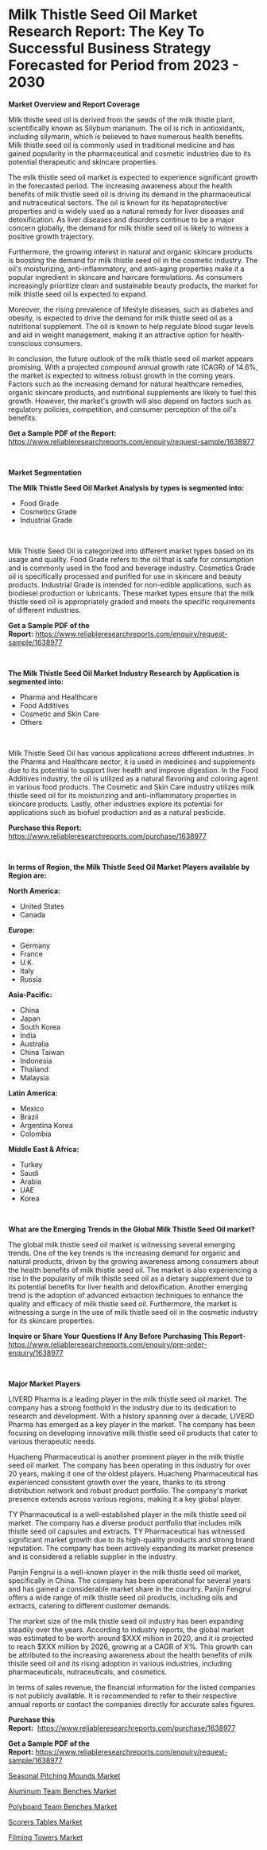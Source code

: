 <p><h1>Milk Thistle Seed Oil Market Research Report: The Key To Successful Business Strategy Forecasted for Period from 2023 - 2030</h1></p><p><strong>Market Overview and Report Coverage</strong></p>
<p><p>Milk thistle seed oil is derived from the seeds of the milk thistle plant, scientifically known as Silybum marianum. The oil is rich in antioxidants, including silymarin, which is believed to have numerous health benefits. Milk thistle seed oil is commonly used in traditional medicine and has gained popularity in the pharmaceutical and cosmetic industries due to its potential therapeutic and skincare properties.</p><p>The milk thistle seed oil market is expected to experience significant growth in the forecasted period. The increasing awareness about the health benefits of milk thistle seed oil is driving its demand in the pharmaceutical and nutraceutical sectors. The oil is known for its hepatoprotective properties and is widely used as a natural remedy for liver diseases and detoxification. As liver diseases and disorders continue to be a major concern globally, the demand for milk thistle seed oil is likely to witness a positive growth trajectory.</p><p>Furthermore, the growing interest in natural and organic skincare products is boosting the demand for milk thistle seed oil in the cosmetic industry. The oil's moisturizing, anti-inflammatory, and anti-aging properties make it a popular ingredient in skincare and haircare formulations. As consumers increasingly prioritize clean and sustainable beauty products, the market for milk thistle seed oil is expected to expand.</p><p>Moreover, the rising prevalence of lifestyle diseases, such as diabetes and obesity, is expected to drive the demand for milk thistle seed oil as a nutritional supplement. The oil is known to help regulate blood sugar levels and aid in weight management, making it an attractive option for health-conscious consumers.</p><p>In conclusion, the future outlook of the milk thistle seed oil market appears promising. With a projected compound annual growth rate (CAGR) of 14.6%, the market is expected to witness robust growth in the coming years. Factors such as the increasing demand for natural healthcare remedies, organic skincare products, and nutritional supplements are likely to fuel this growth. However, the market's growth will also depend on factors such as regulatory policies, competition, and consumer perception of the oil's benefits.</p></p>
<p><strong>Get a Sample PDF of the Report:</strong> <a href="https://www.reliableresearchreports.com/enquiry/request-sample/1638977">https://www.reliableresearchreports.com/enquiry/request-sample/1638977</a></p>
<p>&nbsp;</p>
<p><strong>Market Segmentation</strong></p>
<p><strong>The Milk Thistle Seed Oil Market Analysis by types is segmented into:</strong></p>
<p><ul><li>Food Grade</li><li>Cosmetics Grade</li><li>Industrial Grade</li></ul></p>
<p>&nbsp;</p>
<p><p>Milk Thistle Seed Oil is categorized into different market types based on its usage and quality. Food Grade refers to the oil that is safe for consumption and is commonly used in the food and beverage industry. Cosmetics Grade oil is specifically processed and purified for use in skincare and beauty products. Industrial Grade is intended for non-edible applications, such as biodiesel production or lubricants. These market types ensure that the milk thistle seed oil is appropriately graded and meets the specific requirements of different industries.</p></p>
<p><strong>Get a Sample PDF of the Report:</strong>&nbsp;<a href="https://www.reliableresearchreports.com/enquiry/request-sample/1638977">https://www.reliableresearchreports.com/enquiry/request-sample/1638977</a></p>
<p>&nbsp;</p>
<p><strong>The Milk Thistle Seed Oil Market Industry Research by Application is segmented into:</strong></p>
<p><ul><li>Pharma and Healthcare</li><li>Food Additives</li><li>Cosmetic and Skin Care</li><li>Others</li></ul></p>
<p>&nbsp;</p>
<p><p>Milk Thistle Seed Oil has various applications across different industries. In the Pharma and Healthcare sector, it is used in medicines and supplements due to its potential to support liver health and improve digestion. In the Food Additives industry, the oil is utilized as a natural flavoring and coloring agent in various food products. The Cosmetic and Skin Care industry utilizes milk thistle seed oil for its moisturizing and anti-inflammatory properties in skincare products. Lastly, other industries explore its potential for applications such as biofuel production and as a natural pesticide.</p></p>
<p><strong>Purchase this Report:</strong>&nbsp; <a href="https://www.reliableresearchreports.com/purchase/1638977">https://www.reliableresearchreports.com/purchase/1638977</a></p>
<p>&nbsp;</p>
<p><strong>In terms of Region, the Milk Thistle Seed Oil Market Players available by Region are:</strong></p>
<p>
    <p> <strong> North America: </strong>
        <ul>
            <li>United States</li>
            <li>Canada</li>
        </ul>
        </p> 
    <p> <strong> Europe: </strong>
        <ul>
            <li>Germany</li>
            <li>France</li>
            <li>U.K.</li>
            <li>Italy</li>
            <li>Russia</li>
        </ul>
        </p> 
    <p> <strong> Asia-Pacific: </strong>
        <ul>
            <li>China</li>
            <li>Japan</li>
            <li>South Korea</li>
            <li>India</li>
            <li>Australia</li>
            <li>China Taiwan</li>
            <li>Indonesia</li>
            <li>Thailand</li>
            <li>Malaysia</li>
        </ul>
        </p> 
    <p> <strong> Latin America: </strong>
        <ul>
            <li>Mexico</li>
            <li>Brazil</li>
            <li>Argentina Korea</li>
            <li>Colombia</li>
        </ul>
        </p> 
    <p> <strong> Middle East & Africa: </strong>
        <ul>
            <li>Turkey</li>
            <li>Saudi</li>
            <li>Arabia</li>
            <li>UAE</li>
            <li>Korea</li>
        </ul>
    </p>
    </p>
<p>&nbsp;</p>
<p><strong>What are the Emerging Trends in the Global Milk Thistle Seed Oil market?</strong></p>
<p><p>The global milk thistle seed oil market is witnessing several emerging trends. One of the key trends is the increasing demand for organic and natural products, driven by the growing awareness among consumers about the health benefits of milk thistle seed oil. The market is also experiencing a rise in the popularity of milk thistle seed oil as a dietary supplement due to its potential benefits for liver health and detoxification. Another emerging trend is the adoption of advanced extraction techniques to enhance the quality and efficacy of milk thistle seed oil. Furthermore, the market is witnessing a surge in the use of milk thistle seed oil in the cosmetic industry for its skincare properties.</p></p>
<p><strong>Inquire or Share Your Questions If Any Before Purchasing This Report</strong>- <a href="https://www.reliableresearchreports.com/enquiry/pre-order-enquiry/1638977">https://www.reliableresearchreports.com/enquiry/pre-order-enquiry/1638977</a></p>
<p>&nbsp;</p>
<p><strong>Major Market Players</strong></p>
<p><p>LIVERD Pharma is a leading player in the milk thistle seed oil market. The company has a strong foothold in the industry due to its dedication to research and development. With a history spanning over a decade, LIVERD Pharma has emerged as a key player in the market. The company has been focusing on developing innovative milk thistle seed oil products that cater to various therapeutic needs. </p><p>Huacheng Pharmaceutical is another prominent player in the milk thistle seed oil market. The company has been operating in this industry for over 20 years, making it one of the oldest players. Huacheng Pharmaceutical has experienced consistent growth over the years, thanks to its strong distribution network and robust product portfolio. The company's market presence extends across various regions, making it a key global player.</p><p>TY Pharmaceutical is a well-established player in the milk thistle seed oil market. The company has a diverse product portfolio that includes milk thistle seed oil capsules and extracts. TY Pharmaceutical has witnessed significant market growth due to its high-quality products and strong brand reputation. The company has been actively expanding its market presence and is considered a reliable supplier in the industry.</p><p>Panjin Fengrui is a well-known player in the milk thistle seed oil market, specifically in China. The company has been operational for several years and has gained a considerable market share in the country. Panjin Fengrui offers a wide range of milk thistle seed oil products, including oils and extracts, catering to different customer demands.</p><p>The market size of the milk thistle seed oil industry has been expanding steadily over the years. According to industry reports, the global market was estimated to be worth around $XXX million in 2020, and it is projected to reach $XXX million by 2026, growing at a CAGR of X%. This growth can be attributed to the increasing awareness about the health benefits of milk thistle seed oil and its rising adoption in various industries, including pharmaceuticals, nutraceuticals, and cosmetics.</p><p>In terms of sales revenue, the financial information for the listed companies is not publicly available. It is recommended to refer to their respective annual reports or contact the companies directly for accurate sales figures.</p></p>
<p><strong>Purchase this Report:</strong>&nbsp;&nbsp;<a href="https://www.reliableresearchreports.com/purchase/1638977">https://www.reliableresearchreports.com/purchase/1638977</a></p>
<p></p>
<p><strong>Get a Sample PDF of the Report:</strong>&nbsp;<a href="https://www.reliableresearchreports.com/enquiry/request-sample/1638977">https://www.reliableresearchreports.com/enquiry/request-sample/1638977</a></p>
<p><p><a href="https://medium.com/@aliciahaley1989/seasonal-pitching-mounds-market-analysis-and-sze-forecasted-for-period-from-2023-to-2030-a43d706a40a3">Seasonal Pitching Mounds Market</a></p><p><a href="https://medium.com/@marlonblick/aluminum-team-benches-market-size-reveals-the-best-marketing-channels-in-global-industry-db734fd80b61">Aluminum Team Benches Market</a></p><p><a href="https://medium.com/@yvettelesch/polyboard-team-benches-market-comprehensive-assessment-by-type-application-and-geography-10c9689fdce7">Polyboard Team Benches Market</a></p><p><a href="https://medium.com/@luispacocha/scorers-tables-market-share-evolution-and-market-growth-trends-2023-2030-2cbeecc81ac6">Scorers Tables Market</a></p><p><a href="https://medium.com/@dashawnmoen/filming-towers-market-furnishes-information-on-market-share-market-trends-and-market-growth-ca2be1361407">Filming Towers Market</a></p></p>